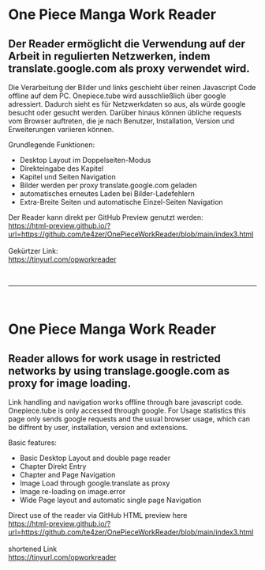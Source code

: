 <h1> One Piece Manga Work Reader </h1>
<h2>Der Reader ermöglicht die Verwendung auf der Arbeit in regulierten Netzwerken, indem translate.google.com als proxy verwendet wird.</h2>
Die Verarbeitung der Bilder und links geschieht über reinen Javascript Code offline auf dem PC. Onepiece.tube wird ausschließlich über google adressiert. Dadurch sieht es für Netzwerkdaten so aus, als würde google besucht oder gesucht werden. Darüber hinaus können übliche requests vom Browser auftreten, die je nach Benutzer, Installation, Version und Erweiterungen variieren können.

Grundlegende Funktionen:
- Desktop Layout im Doppelseiten-Modus
- Direkteingabe des Kapitel
- Kapitel und Seiten Navigation
- Bilder werden per proxy translate.google.com geladen
- automatisches erneutes Laden bei Bilder-Ladefehlern
- Extra-Breite Seiten und automatische Einzel-Seiten Navigation

Der Reader kann direkt per GitHub Preview genutzt werden:
<br/>
https://html-preview.github.io/?url=https://github.com/te4zer/OnePieceWorkReader/blob/main/index3.html
<br/>
<br/>
Gekürtzer Link:
<br/>
https://tinyurl.com/opworkreader


<br />
<hr />
<br />
<h1> One Piece Manga Work Reader </h1>

<h2>Reader allows for work usage in restricted networks by using translage.google.com as proxy for image loading.</h2>
Link handling and navigation works offline through bare javascript code. Onepiece.tube is only accessed through google. For Usage statistics this page only sends google requests and the usual browser usage, which can be diffrent by user, installation, version and extensions. 

Basic features:
- Basic Desktop Layout and double page reader
- Chapter Direkt Entry
- Chapter and Page Navigation
- Image Load through google.translate as proxy
- Image re-loading on image.error
- Wide Page layout and automatic single page Navigation

Direct use of the reader via GitHub HTML preview here
<br/>
https://html-preview.github.io/?url=https://github.com/te4zer/OnePieceWorkReader/blob/main/index3.html
<br/>
<br/>
shortened Link
<br/>
https://tinyurl.com/opworkreader
